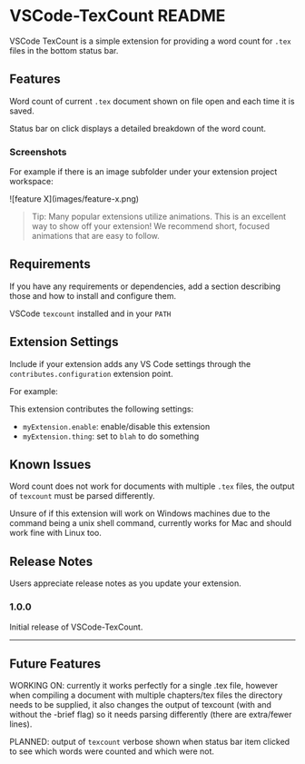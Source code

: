 # VSCode-TexCount README

VSCode TexCount is a simple extension for providing a word count for `.tex` files in the bottom status bar.

## Features

Word count of current `.tex` document shown on file open and each time it is saved.

Status bar on click displays a detailed breakdown of the word count.

### Screenshots

For example if there is an image subfolder under your extension project workspace:

\!\[feature X\]\(images/feature-x.png\)

> Tip: Many popular extensions utilize animations. This is an excellent way to show off your extension! We recommend short, focused animations that are easy to follow.

## Requirements

If you have any requirements or dependencies, add a section describing those and how to install and configure them.

VSCode 
`texcount` installed and in your `PATH`

## Extension Settings

Include if your extension adds any VS Code settings through the `contributes.configuration` extension point.

For example:

This extension contributes the following settings:

* `myExtension.enable`: enable/disable this extension
* `myExtension.thing`: set to `blah` to do something

## Known Issues

Word count does not work for documents with multiple `.tex` files, the output of `texcount` must be parsed differently.

Unsure of if this extension will work on Windows machines due to the command being a unix shell command, currently works for Mac and should work fine with Linux too.

## Release Notes

Users appreciate release notes as you update your extension.

### 1.0.0

Initial release of VSCode-TexCount.

-----------------------------------------------------------------------------------------------------------

## Future Features 

WORKING ON: currently it works perfectly for a single .tex file, however when compiling a document with multiple chapters/tex files the directory needs to be supplied, it also changes the output of texcount (with and without the -brief flag) so it needs parsing differently (there are extra/fewer lines).

PLANNED: output of `texcount` verbose shown when status bar item clicked to see which words were counted and which were not.